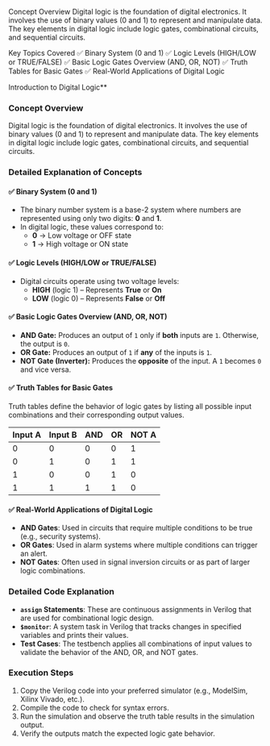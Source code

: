 Concept Overview
Digital logic is the foundation of digital electronics. It involves the use of binary values (0 and 1) to represent and manipulate data. The key elements in digital logic include logic gates, combinational circuits, and sequential circuits.

Key Topics Covered
✅ Binary System (0 and 1)
✅ Logic Levels (HIGH/LOW or TRUE/FALSE)
✅ Basic Logic Gates Overview (AND, OR, NOT)
✅ Truth Tables for Basic Gates
✅ Real-World Applications of Digital Logic

 Introduction to Digital Logic**

### Concept Overview
Digital logic is the foundation of digital electronics. It involves the use of binary values (0 and 1) to represent and manipulate data. The key elements in digital logic include logic gates, combinational circuits, and sequential circuits.

### Detailed Explanation of Concepts

#### ✅ Binary System (0 and 1)
- The binary number system is a base-2 system where numbers are represented using only two digits: **0** and **1**.
- In digital logic, these values correspond to:
  - **0** → Low voltage or OFF state
  - **1** → High voltage or ON state

#### ✅ Logic Levels (HIGH/LOW or TRUE/FALSE)
- Digital circuits operate using two voltage levels:
  - **HIGH** (logic 1) – Represents **True** or **On**
  - **LOW** (logic 0) – Represents **False** or **Off**

#### ✅ Basic Logic Gates Overview (AND, OR, NOT)
- **AND Gate:** Produces an output of `1` only if **both** inputs are `1`. Otherwise, the output is `0`.
- **OR Gate:** Produces an output of `1` if **any** of the inputs is `1`.
- **NOT Gate (Inverter):** Produces the **opposite** of the input. A `1` becomes `0` and vice versa.

#### ✅ Truth Tables for Basic Gates
Truth tables define the behavior of logic gates by listing all possible input combinations and their corresponding output values.

| Input A | Input B | AND | OR | NOT A |
|:--------|:--------|:----|:---|:------|
| 0        | 0        |  0  | 0  |  1    |
| 0        | 1        |  0  | 1  |  1    |
| 1        | 0        |  0  | 1  |  0    |
| 1        | 1        |  1  | 1  |  0    |

#### ✅ Real-World Applications of Digital Logic
- **AND Gates**: Used in circuits that require multiple conditions to be true (e.g., security systems).
- **OR Gates**: Used in alarm systems where multiple conditions can trigger an alert.
- **NOT Gates**: Often used in signal inversion circuits or as part of larger logic combinations.

### Detailed Code Explanation
- **`assign` Statements**: These are continuous assignments in Verilog that are used for combinational logic design.
- **`$monitor`**: A system task in Verilog that tracks changes in specified variables and prints their values.
- **Test Cases**: The testbench applies all combinations of input values to validate the behavior of the AND, OR, and NOT gates.

### Execution Steps
1. Copy the Verilog code into your preferred simulator (e.g., ModelSim, Xilinx Vivado, etc.).
2. Compile the code to check for syntax errors.
3. Run the simulation and observe the truth table results in the simulation output.
4. Verify the outputs match the expected logic gate behavior.



